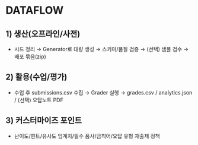 # DATAFLOW

## 1) 생산(오프라인/사전)
- 시드 정리 → Generator로 대량 생성 → 스키마/품질 검증 → (선택) 샘플 검수 → 배포 묶음(zip)

## 2) 활용(수업/평가)
- 수업 후 submissions.csv 수집 → Grader 실행 → grades.csv / analytics.json / (선택) 오답노트 PDF

## 3) 커스터마이즈 포인트
- 난이도/힌트/유사도 임계치/필수 품사/금칙어/오답 유형 재출제 정책
